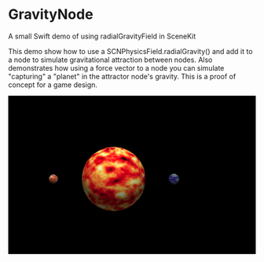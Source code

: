 # GravityNode
A small Swift demo of using radialGravityField in SceneKit

This demo show how to use a SCNPhysicsField.radialGravity() and add it to a node to simulate gravitational
attraction between nodes.  Also demonstrates how using a force vector to a node you can
simulate "capturing" a "planet" in the attractor node's gravity. This is a proof of concept for a game design.



![alt text](https://github.com/jeffhandy/GravityNode/blob/main/GravityNode/Assets.xcassets/screenshot.imageset/screenshot.png?raw=true)

